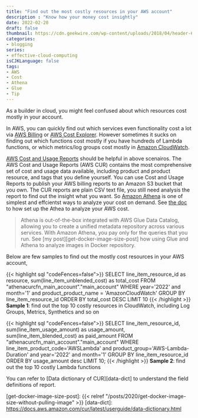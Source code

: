 ```yaml
---
title: "Find out the most costly resources in your AWS account"
description : "Know how your money cost insightly"
date: 2022-02-20
draft: false
thumbnail: https://cdn.geekwire.com/wp-content/uploads/2018/04/header-630x450-630x450.png
categories:
- blogging
series:
- effective-cloud-computing
isCJKLanguage: false
tags:
- AWS
- Cost
- Athena
- Glue
- Tip
---
```

As a builder in cloud, you might feel confused about which resources cost mostly in your account.

In AWS, you can quickly find out which services even functionality cost a lot via [AWS Billing][aws-billing] or 
[AWS Cost Explorer][cost-explorer]. However sometimes it sucks on finding out which functions cost mostly if 
you have hundreds of Lambda functions, or which metrics/log groups cost mostly in [Amazon CloudWatch][cloudwatch].

<!--more-->

[AWS Cost and Usage Reports][cur] should be helpful in above scenairos. 
The AWS Cost and Usage Reports (AWS CUR) contains the most comprehensive set of cost and usage data available, 
including product and product resource, and tags that you define yourself.
You can use Cost and Usage Reports to publish your AWS billing reports to an Amazon S3 bucket that you own. 
The CUR reports are plain CSV text file, you still need analysis the report to find out the insight what you want.
So [Amazon Athena][athena] is one of simplest and effcientst ways to analyze your cost on demand. 
See [the doc][cur-query-athena] to how set up the Athea to analyze your AWS cost.

> Athena is out-of-the-box integrated with AWS Glue Data Catalog, allowing you to create a unified metadata repository across various services.
With Amazon Athena, you pay only for the queries that you run. See [my post][get-docker-image-size-post] how 
using Glue and Athena to analyze images in Docker repository.

Below are few samples to find out the mostly cost resources in your AWS account,

{{< highlight sql "codeFences=false">}}
SELECT line_item_resource_id as resource, sum(line_item_unblended_cost) as total_cost  FROM "athenacurcfn_main_account"."main_account" 
WHERE year='2022' and month='1' and product_product_name = 'AmazonCloudWatch' 
GROUP BY line_item_resource_id
ORDER BY total_cost DESC
LIMIT 10
{{< /highlight >}}
**Sample 1**: find out the top 10 costly resources in CloudWatch, including Log Groups, Metrics, Synthetics and so on

{{< highlight sql "codeFences=false">}}
SELECT line_item_resource_id, sum(line_item_usage_amount) as usage_amount, sum(line_item_blended_cost) as paid_amount FROM "athenacurcfn_main_account"."main_account"
    WHERE line_item_product_code='AWSLambda' and product_group='AWS-Lambda-Duration'
    and year='2022' and month='1'
    GROUP BY line_item_resource_id
    ORDER BY usage_amount desc
    LIMIT 10;
{{< /highlight >}}
**Sample 2**: find out the top 10 costly Lambda functions

You can refer to [Data dictionary of CUR][data-dict] to understand the field definitions of report.

[aws-billing]: https://docs.aws.amazon.com/awsaccountbilling/latest/aboutv2/billing-what-is.html
[cost-explorer]: https://aws.amazon.com/aws-cost-management/aws-cost-explorer/
[cloudwatch]: https://aws.amazon.com/cloudwatch/
[cur]: https://docs.aws.amazon.com/cur/latest/userguide/what-is-cur.html
[cur-query-athena]: https://docs.aws.amazon.com/cur/latest/userguide/cur-query-athena.html
[athena]: https://aws.amazon.com/athena/
[get-docker-image-size-post]: {{< relref "/posts/2020/get-docker-image-size-without-pulling-image" >}}
[data-dict]: https://docs.aws.amazon.com/cur/latest/userguide/data-dictionary.html